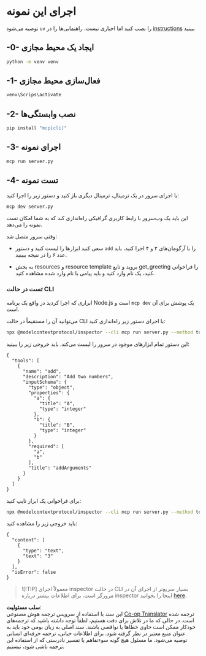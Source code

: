 <!--
CO_OP_TRANSLATOR_METADATA:
{
  "original_hash": "d0f0d7012325b286e4a717791b23ae7e",
  "translation_date": "2025-07-09T22:56:48+00:00",
  "source_file": "03-GettingStarted/01-first-server/solution/python/README.md",
  "language_code": "fa"
}
-->
# اجرای این نمونه

توصیه می‌شود `uv` را نصب کنید اما اجباری نیست، راهنمایی‌ها را در [instructions](https://docs.astral.sh/uv/#highlights) ببینید

## -0- ایجاد یک محیط مجازی

```bash
python -m venv venv
```

## -1- فعال‌سازی محیط مجازی

```bash
venv\Scrips\activate
```

## -2- نصب وابستگی‌ها

```bash
pip install "mcp[cli]"
```

## -3- اجرای نمونه


```bash
mcp run server.py
```

## -4- تست نمونه

با اجرای سرور در یک ترمینال، ترمینال دیگری باز کنید و دستور زیر را اجرا کنید:

```bash
mcp dev server.py
```

این باید یک وب‌سرور با رابط کاربری گرافیکی راه‌اندازی کند که به شما امکان تست نمونه را می‌دهد.

وقتی سرور متصل شد:

- سعی کنید ابزارها را لیست کنید و دستور `add` را با آرگومان‌های ۲ و ۴ اجرا کنید، باید عدد ۶ را در نتیجه ببینید.

- به بخش resources و resource template بروید و تابع get_greeting را فراخوانی کنید، یک نام وارد کنید و باید پیامی با نام وارد شده مشاهده کنید.

### تست در حالت CLI

ابزاری که اجرا کردید در واقع یک برنامه Node.js است و `mcp dev` یک پوشش برای آن است.

می‌توانید آن را مستقیماً در حالت CLI با اجرای دستور زیر راه‌اندازی کنید:

```bash
npx @modelcontextprotocol/inspector --cli mcp run server.py --method tools/list
```

این دستور تمام ابزارهای موجود در سرور را لیست می‌کند. باید خروجی زیر را ببینید:

```text
{
  "tools": [
    {
      "name": "add",
      "description": "Add two numbers",
      "inputSchema": {
        "type": "object",
        "properties": {
          "a": {
            "title": "A",
            "type": "integer"
          },
          "b": {
            "title": "B",
            "type": "integer"
          }
        },
        "required": [
          "a",
          "b"
        ],
        "title": "addArguments"
      }
    }
  ]
}
```

برای فراخوانی یک ابزار تایپ کنید:

```bash
npx @modelcontextprotocol/inspector --cli mcp run server.py --method tools/call --tool-name add --tool-arg a=1 --tool-arg b=2
```

باید خروجی زیر را مشاهده کنید:

```text
{
  "content": [
    {
      "type": "text",
      "text": "3"
    }
  ],
  "isError": false
}
```

> ![!TIP]
> معمولاً اجرای inspector در حالت CLI بسیار سریع‌تر از اجرای آن در مرورگر است.
> برای اطلاعات بیشتر درباره inspector اینجا را بخوانید [here](https://github.com/modelcontextprotocol/inspector).

**سلب مسئولیت**:  
این سند با استفاده از سرویس ترجمه هوش مصنوعی [Co-op Translator](https://github.com/Azure/co-op-translator) ترجمه شده است. در حالی که ما در تلاش برای دقت هستیم، لطفاً توجه داشته باشید که ترجمه‌های خودکار ممکن است حاوی خطاها یا نواقصی باشند. سند اصلی به زبان بومی خود باید به عنوان منبع معتبر در نظر گرفته شود. برای اطلاعات حیاتی، ترجمه حرفه‌ای انسانی توصیه می‌شود. ما مسئول هیچ گونه سوءتفاهم یا تفسیر نادرستی که از استفاده این ترجمه ناشی شود، نیستیم.